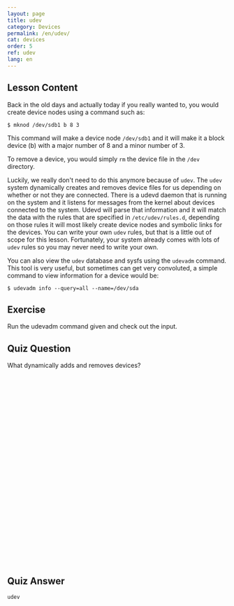 ```yaml
---
layout: page
title: udev
category: Devices
permalink: /en/udev/
cat: devices
order: 5
ref: udev
lang: en
---
```


## Lesson Content

Back in the old days and actually today if you really wanted to, you would create device nodes using a command such as: 

`$ mknod /dev/sdb1 b 8 3`

This command will make a device node `/dev/sdb1` and it will make it a block device (b) with a major number of 8 and a minor number of 3.

To remove a device, you would simply `rm` the device file in the `/dev` directory. 

Luckily, we really don't need to do this anymore because of `udev`. The `udev` system dynamically creates and removes device files for us depending on whether or not they are connected. There is a udevd daemon that is running on the system and it listens for messages from the kernel about devices connected to the system. Udevd will parse that information and it will match the data with the rules that are specified in `/etc/udev/rules.d`, depending on those rules it will most likely create device nodes and symbolic links for the devices. You can write your own `udev` rules, but that is a little out of scope for this lesson. Fortunately, your system already comes with lots of `udev` rules so you may never need to write your own.

You can also view the `udev` database and sysfs using the `udevadm` command. This tool is very useful, but sometimes can get very convoluted, a simple command to view information for a device would be:

`$ udevadm info --query=all --name=/dev/sda`

## Exercise

Run the udevadm command given and check out the input.

## Quiz Question

What dynamically adds and removes devices?  
<br /><br /><br /><br /><br /><br /><br /><br /><br /><br /><br /><br /><br /><br /><br /><br /><br /><br /><br /><br /><br /><br /><br /><br /><br /><br /> 
## Quiz Answer

`udev`